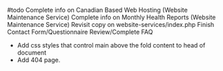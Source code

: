 #todo
Complete info on Canadian Based Web Hosting (Website Maintenance Service)
Complete info on Monthly Health Reports (Website Maintenance Service)
Revisit copy on website-services/index.php
Finish Contact Form/Questionnaire
Review/Complete FAQ

* Add css styles that control main above the fold content to head of document
* Add 404 page.

